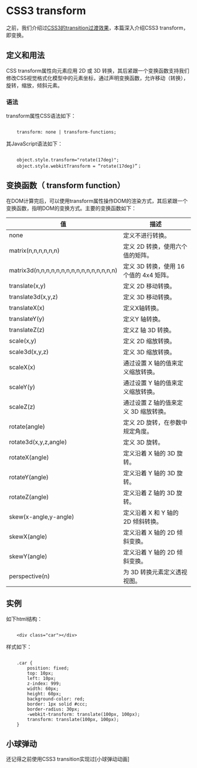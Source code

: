 # CSS3 transform

之前，我们介绍过[CSS3的transition过渡效果](http://blog.codingplayboy.com/2016/07/03/css3%E4%B9%8Btransition/)，本篇深入介绍CSS3 transform，即变换。

## 定义和用法

CSS transform属性向元素应用 2D 或 3D 转换，其后紧跟一个变换函数支持我们修改CSS视觉格式化模型中的元素坐标，通过声明变换函数，允许移动（转换），旋转，缩放，倾斜元素。

### 语法

transform属性CSS语法如下：

```

	transform: none | transform-functions;
```

其JavaScript语法如下：

```

	object.style.transform="rotate(17deg)";
	object.style.webkitTransform = “rotate(17deg)”；
```

## 变换函数（ transform function）

在DOM计算完后，可以使用transform属性操作DOM的渲染方式，其后紧跟一个变换函数，指明DOM的变换方式。主要的变换函数如下：

值|	描述|
------|-----|
none|	定义不进行转换。|
matrix(n,n,n,n,n,n)|	定义 2D 转换，使用六个值的矩阵。|
matrix3d(n,n,n,n,n,n,n,n,n,n,n,n,n,n,n,n)|	定义 3D 转换，使用 16 个值的 4x4 矩阵。|	
translate(x,y)	|定义 2D 移动转换。|
translate3d(x,y,z)|	定义 3D 移动转换。|	
translateX(x)|	定义X轴转换。	|
translateY(y)|	定义Y 轴转换。	|
translateZ(z)|	定义Z 轴 3D 转换。	|
scale(x,y)|	定义 2D 缩放转换。|
scale3d(x,y,z)|	定义 3D 缩放转换。|	
scaleX(x)|	通过设置 X 轴的值来定义缩放转换。|
scaleY(y)|	通过设置 Y 轴的值来定义缩放转换。|
scaleZ(z)|	通过设置 Z 轴的值来定义 3D 缩放转换。|	
rotate(angle)|	定义 2D 旋转，在参数中规定角度。|
rotate3d(x,y,z,angle)|	定义 3D 旋转。|
rotateX(angle)|	定义沿着 X 轴的 3D 旋转。|
rotateY(angle)|	定义沿着 Y 轴的 3D 旋转。|
rotateZ(angle)|	定义沿着 Z 轴的 3D 旋转。|
skew(x-angle,y-angle)|	定义沿着 X 和 Y 轴的 2D 倾斜转换。|
skewX(angle)|	定义沿着 X 轴的 2D 倾斜变换。|
skewY(angle)|	定义沿着 Y 轴的 2D 倾斜变换。|
perspective(n)|	为 3D 转换元素定义透视视图。|

## 实例

如下html结构：

```

	<div class="car"></div>
```

样式如下：

```

	.car {
		position: fixed;
		top: 10px;
		left: 10px;
		z-index: 999;
		width: 60px;
		height: 60px;
		background-color: red;
		border: 1px solid #ccc;
		border-radius: 30px;
		-webkit-transform: translate(100px, 100px);
		transform: translate(100px, 100px);
	}
```

## 小球弹动

还记得之前使用CSS3 transition实现过[小球弹动动画]


